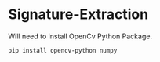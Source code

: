 # Signature-Extraction

Will need to install OpenCv Python Package.


```bash
pip install opencv-python numpy
